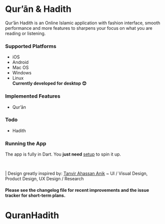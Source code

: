 # Qur’ān & Hadith

Qur’ān Hadith is an Online Islamic application with fashion interface, smooth performance and more features to sharpens your focus on what you are reading or listening.


### Supported Platforms
- iOS
- Android
- Mac OS
- Windows
- Linux<br>
**Currently developed for desktop 😊️**

### Implemented Features

* Qur’ān

### Todo

* Hadith

### Running the App

The app is fully in Dart. You **just need** [setup](https://flutter.dev) to spin it up.

<br>

| Design greatly inspired by: [Tanvir Ahassan Anik](https://dribbble.com/shots/14241258-Islamic-Web-App-Concept) ~ UI / Visual Design, Product Design, UX Design / Research


#### Please see the changelog file for recent improvements and the issue tracker for short-term plans.

# QuranHadith

